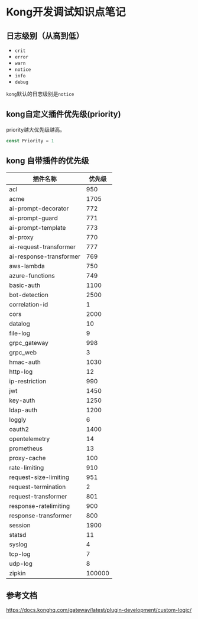 # Kong开发调试知识点笔记

## 日志级别（从高到低）

- `crit`
- `error`
- `warn`
- `notice`
- `info`
- `debug`

`kong`默认的日志级别是`notice`



## kong自定义插件优先级(priority)

priority越大优先级越高。

```go
const Priority = 1
```



## kong 自带插件的优先级

| 插件名称                | 优先级 |
| ----------------------- | ------ |
| acl                     | 950    |
| acme                    | 1705   |
| ai-prompt-decorator     | 772    |
| ai-prompt-guard         | 771    |
| ai-prompt-template      | 773    |
| ai-proxy                | 770    |
| ai-request-transformer  | 777    |
| ai-response-transformer | 769    |
| aws-lambda              | 750    |
| azure-functions         | 749    |
| basic-auth              | 1100   |
| bot-detection           | 2500   |
| correlation-id          | 1      |
| cors                    | 2000   |
| datalog                 | 10     |
| file-log                | 9      |
| grpc_gateway            | 998    |
| grpc_web                | 3      |
| hmac-auth               | 1030   |
| http-log                | 12     |
| ip-restriction          | 990    |
| jwt                     | 1450   |
| key-auth                | 1250   |
| ldap-auth               | 1200   |
| loggly                  | 6      |
| oauth2                  | 1400   |
| opentelemetry           | 14     |
| prometheus              | 13     |
| proxy-cache             | 100    |
| rate-limiting           | 910    |
| request-size-limiting   | 951    |
| request-termination     | 2      |
| request-transformer     | 801    |
| response-ratelimiting   | 900    |
| response-transformer    | 800    |
| session                 | 1900   |
| statsd                  | 11     |
| syslog                  | 4      |
| tcp-log                 | 7      |
| udp-log                 | 8      |
| zipkin                  | 100000 |

## 参考文档

https://docs.konghq.com/gateway/latest/plugin-development/custom-logic/

